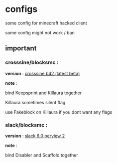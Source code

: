 # configs
some config for minecraft hacked client 

some config might not work / ban

## important

### crosssine/blocksmc : 

**version** : [crosssine b42 (latest beta)](https://github.com/shxp3/CrossSine/releases/download/B42/CrossSine-b42.jar)

**note** : 

bind Keepsprint and Killaura together

Killaura sometimes silent flag 

use Fakeblock on Killaura if you dont want any flags

### slack/blocksmc : 

**version** : [slack 6.0 perview 2](https://github.com/DGVPSH/SlackOpen/releases/download/B6.0_preview2/Slack.zip)

**note** : 

bind Disabler and Scaffold together
